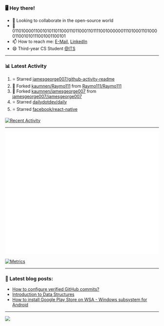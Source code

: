 ### 🖥️ Hey there!

- 👯 Looking to collaborate in the open-source world
- 💬 0110100001100101011011000110110001101111001000000111010001101000011001010111001001100101
- 📫 How to reach me: [E-Mail](mailto:komnenovic@pm.me), [LinkedIn](https://www.linkedin.com/in/komnenovic/)
- 😄 Third-year CS Student [@ITS](https://its.edu.rs)
-----------------------------------
### 📊 Latest Activity
<!--RECENT_ACTIVITY:start-->
1. ⭐ Starred [jamesgeorge007/github-activity-readme](https://github.com/jamesgeorge007/github-activity-readme)
2. 🔱 Forked [kaumnen/Raymo111](https://github.com/kaumnen/Raymo111) from [Raymo111/Raymo111](https://github.com/Raymo111/Raymo111)
3. 🔱 Forked [kaumnen/jamesgeorge007](https://github.com/kaumnen/jamesgeorge007) from [jamesgeorge007/jamesgeorge007](https://github.com/jamesgeorge007/jamesgeorge007)
4. ⭐ Starred [dailydotdev/daily](https://github.com/dailydotdev/daily)
5. ⭐ Starred [facebook/react-native](https://github.com/facebook/react-native)


[![Recent Activity](https://github.com/kaumnen/kaumnen/actions/workflows/recent-activity.config.yml/badge.svg)](https://github.com/kaumnen/kaumnen/actions/workflows/recent-activity.config.yml)

-----------------------------------
![Metrics](https://github.com/kaumnen/kaumnen/blob/main/github-metrics.svg)

[![Metrics](https://github.com/kaumnen/kaumnen/actions/workflows/metrics.yml/badge.svg)](https://github.com/kaumnen/kaumnen/actions/workflows/metrics.yml)

-----------------------------------
### 📝 Latest blog posts:
- [How to configure verified GitHub commits?](https://kaumnen.tech/how-to-configure-verified-github-commits)
- [Introduction to Data Structures](https://kaumnen.tech/introduction-to-data-structures)
- [How to install Google Play Store on WSA - Windows subsystem for Android](https://kaumnen.tech/how-to-install-google-play-store-on-wsa-windows-subsystem-android)
-----------------------------------

![](https://komarev.com/ghpvc/?username=kaumnen)
